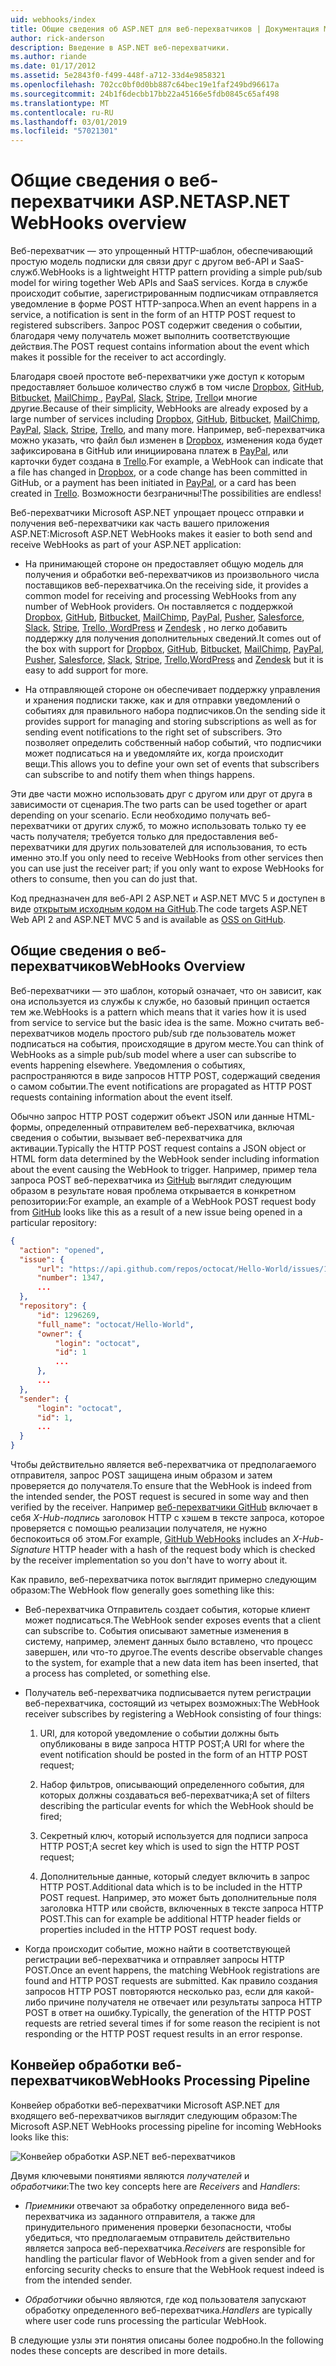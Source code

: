 ```yaml
---
uid: webhooks/index
title: Общие сведения об ASP.NET для веб-перехватчиков | Документация Майкрософт
author: rick-anderson
description: Введение в ASP.NET веб-перехватчики.
ms.author: riande
ms.date: 01/17/2012
ms.assetid: 5e2843f0-f499-448f-a712-33d4e9858321
ms.openlocfilehash: 702cc0bf0d0bb887c64bec19e1faf249bd96617a
ms.sourcegitcommit: 24b1f6decbb17bb22a45166e5fdb0845c65af498
ms.translationtype: MT
ms.contentlocale: ru-RU
ms.lasthandoff: 03/01/2019
ms.locfileid: "57021301"
---
```

# <a name="aspnet-webhooks-overview"></a><span data-ttu-id="1ae85-103">Общие сведения о веб-перехватчики ASP.NET</span><span class="sxs-lookup"><span data-stu-id="1ae85-103">ASP.NET WebHooks overview</span></span>

<span data-ttu-id="1ae85-104">Веб-перехватчик — это упрощенный HTTP-шаблон, обеспечивающий простую модель подписки для связи друг с другом веб-API и SaaS-служб.</span><span class="sxs-lookup"><span data-stu-id="1ae85-104">WebHooks is a lightweight HTTP pattern providing a simple pub/sub model for wiring together Web APIs and SaaS services.</span></span> <span data-ttu-id="1ae85-105">Когда в службе происходит событие, зарегистрированным подписчикам отправляется уведомление в форме POST HTTP-запроса.</span><span class="sxs-lookup"><span data-stu-id="1ae85-105">When an event happens in a service, a notification is sent in the form of an HTTP POST request to registered subscribers.</span></span> <span data-ttu-id="1ae85-106">Запрос POST содержит сведения о событии, благодаря чему получатель может выполнить соответствующие действия.</span><span class="sxs-lookup"><span data-stu-id="1ae85-106">The POST request contains information about the event which makes it possible for the receiver to act accordingly.</span></span>

<span data-ttu-id="1ae85-107">Благодаря своей простоте веб-перехватчики уже доступ к которым предоставляет большое количество служб в том числе [Dropbox](http://dropbox.com/), [GitHub](http://www.github.com/), [Bitbucket](https://bitbucket.org/), [MailChimp ](http://www.mailchimp.com/), [PayPal](http://www.paypal.com/), [Slack](http://www.slack.com), [Stripe](http://www.stripe.com), [Trello](http://www.trello.com/)и многие другие.</span><span class="sxs-lookup"><span data-stu-id="1ae85-107">Because of their simplicity, WebHooks are already exposed by a large number of services including [Dropbox](http://dropbox.com/), [GitHub](http://www.github.com/), [Bitbucket](https://bitbucket.org/), [MailChimp](http://www.mailchimp.com/), [PayPal](http://www.paypal.com/), [Slack](http://www.slack.com), [Stripe](http://www.stripe.com), [Trello](http://www.trello.com/), and many more.</span></span> <span data-ttu-id="1ae85-108">Например, веб-перехватчика можно указать, что файл был изменен в [Dropbox](http://dropbox.com/), изменения кода будет зафиксирована в GitHub или инициирована платеж в [PayPal](http://www.paypal.com/), или карточки будет создана в [ Trello](http://www.trello.com/).</span><span class="sxs-lookup"><span data-stu-id="1ae85-108">For example, a WebHook can indicate that a file has changed in [Dropbox](http://dropbox.com/), or a code change has been committed in GitHub, or a payment has been initiated in [PayPal](http://www.paypal.com/), or a card has been created in [Trello](http://www.trello.com/).</span></span> <span data-ttu-id="1ae85-109">Возможности безграничны!</span><span class="sxs-lookup"><span data-stu-id="1ae85-109">The possibilities are endless!</span></span>

<span data-ttu-id="1ae85-110">Веб-перехватчики Microsoft ASP.NET упрощает процесс отправки и получения веб-перехватчики как часть вашего приложения ASP.NET:</span><span class="sxs-lookup"><span data-stu-id="1ae85-110">Microsoft ASP.NET WebHooks makes it easier to both send and receive WebHooks as part of your ASP.NET application:</span></span>

* <span data-ttu-id="1ae85-111">На принимающей стороне он предоставляет общую модель для получения и обработки веб-перехватчиков из произвольного числа поставщиков веб-перехватчика.</span><span class="sxs-lookup"><span data-stu-id="1ae85-111">On the receiving side, it provides a common model for receiving and processing WebHooks from any number of WebHook providers.</span></span> <span data-ttu-id="1ae85-112">Он поставляется с поддержкой [Dropbox](http://dropbox.com/), [GitHub](http://www.github.com/), [Bitbucket](https://bitbucket.org/), [MailChimp](http://www.mailchimp.com/), [PayPal](http://www.paypal.com/), [Pusher](http://www.pusher.com), [Salesforce](http://www.salesforce.com), [Slack](http://www.slack.com), [Stripe](http://www.stripe.com), [Trello](http://www.trello.com/),[ WordPress](http://www.wordpress.com) и [Zendesk](https://www.zendesk.com/) , но легко добавить поддержку для получения дополнительных сведений.</span><span class="sxs-lookup"><span data-stu-id="1ae85-112">It comes out of the box with support for [Dropbox](http://dropbox.com/), [GitHub](http://www.github.com/), [Bitbucket](https://bitbucket.org/), [MailChimp](http://www.mailchimp.com/), [PayPal](http://www.paypal.com/), [Pusher](http://www.pusher.com), [Salesforce](http://www.salesforce.com), [Slack](http://www.slack.com), [Stripe](http://www.stripe.com), [Trello](http://www.trello.com/),[WordPress](http://www.wordpress.com) and [Zendesk](https://www.zendesk.com/) but it is easy to add support for more.</span></span>

* <span data-ttu-id="1ae85-113">На отправляющей стороне он обеспечивает поддержку управления и хранения подписки также, как и для отправки уведомлений о событиях для правильного набора подписчиков.</span><span class="sxs-lookup"><span data-stu-id="1ae85-113">On the sending side it provides support for managing and storing subscriptions as well as for sending event notifications to the right set of subscribers.</span></span> <span data-ttu-id="1ae85-114">Это позволяет определить собственный набор событий, что подписчики может подписаться на и уведомляйте их, когда происходит вещи.</span><span class="sxs-lookup"><span data-stu-id="1ae85-114">This allows you to define your own set of events that subscribers can subscribe to and notify them when things happens.</span></span>

<span data-ttu-id="1ae85-115">Эти две части можно использовать друг с другом или друг от друга в зависимости от сценария.</span><span class="sxs-lookup"><span data-stu-id="1ae85-115">The two parts can be used together or apart depending on your scenario.</span></span> <span data-ttu-id="1ae85-116">Если необходимо получать веб-перехватчики от других служб, то можно использовать только ту ее часть получателя; требуется только для предоставления веб-перехватчики для других пользователей для использования, то есть именно это.</span><span class="sxs-lookup"><span data-stu-id="1ae85-116">If you only need to receive WebHooks from other services then you can use just the receiver part; if you only want to expose WebHooks for others to consume, then you can do just that.</span></span>

<span data-ttu-id="1ae85-117">Код предназначен для веб-API 2 ASP.NET и ASP.NET MVC 5 и доступен в виде [открытым исходным кодом на GitHub](https://github.com/aspnet/WebHooks).</span><span class="sxs-lookup"><span data-stu-id="1ae85-117">The code targets ASP.NET Web API 2 and ASP.NET MVC 5 and is available as [OSS on GitHub](https://github.com/aspnet/WebHooks).</span></span>

## <a name="webhooks-overview"></a><span data-ttu-id="1ae85-118">Общие сведения о веб-перехватчиков</span><span class="sxs-lookup"><span data-stu-id="1ae85-118">WebHooks Overview</span></span>

<span data-ttu-id="1ae85-119">Веб-перехватчики — это шаблон, который означает, что он зависит, как она используется из службы к службе, но базовый принцип остается тем же.</span><span class="sxs-lookup"><span data-stu-id="1ae85-119">WebHooks is a pattern which means that it varies how it is used from service to service but the basic idea is the same.</span></span> <span data-ttu-id="1ae85-120">Можно считать веб-перехватчиков модель простого pub/sub где пользователь может подписаться на события, происходящие в другом месте.</span><span class="sxs-lookup"><span data-stu-id="1ae85-120">You can think of WebHooks as a simple pub/sub model where a user can subscribe to events happening elsewhere.</span></span> <span data-ttu-id="1ae85-121">Уведомления о событиях, распространяются в виде запросов HTTP POST, содержащий сведения о самом событии.</span><span class="sxs-lookup"><span data-stu-id="1ae85-121">The event notifications are propagated as HTTP POST requests containing information about the event itself.</span></span>

<span data-ttu-id="1ae85-122">Обычно запрос HTTP POST содержит объект JSON или данные HTML-формы, определенный отправителем веб-перехватчика, включая сведения о событии, вызывает веб-перехватчика для активации.</span><span class="sxs-lookup"><span data-stu-id="1ae85-122">Typically the HTTP POST request contains a JSON object or HTML form data determined by the WebHook sender including information about the event causing the WebHook to trigger.</span></span> <span data-ttu-id="1ae85-123">Например, пример тела запроса POST веб-перехватчика из [GitHub](http://www.github.com/) выглядит следующим образом в результате новая проблема открывается в конкретном репозитории:</span><span class="sxs-lookup"><span data-stu-id="1ae85-123">For example, an example of a WebHook POST request body from [GitHub](http://www.github.com/) looks like this as a result of a new issue being opened in a particular repository:</span></span>

```json
{
  "action": "opened",
  "issue": {
      "url": "https://api.github.com/repos/octocat/Hello-World/issues/1347",
      "number": 1347,
      ...
  },
  "repository": {
      "id": 1296269,
      "full_name": "octocat/Hello-World",
      "owner": {
          "login": "octocat",
          "id": 1
          ...
      },
      ...
  },
  "sender": {
      "login": "octocat",
      "id": 1,
      ...
  }
}
```

<span data-ttu-id="1ae85-124">Чтобы действительно является веб-перехватчика от предполагаемого отправителя, запрос POST защищена иным образом и затем проверяется до получателя.</span><span class="sxs-lookup"><span data-stu-id="1ae85-124">To ensure that the WebHook is indeed from the intended sender, the POST request is secured in some way and then verified by the receiver.</span></span> <span data-ttu-id="1ae85-125">Например [веб-перехватчики GitHub](https://developer.github.com/webhooks/) включает в себя *X-Hub-подпись* заголовок HTTP с хэшем в тексте запроса, которое проверяется с помощью реализации получателя, не нужно беспокоиться об этом.</span><span class="sxs-lookup"><span data-stu-id="1ae85-125">For example, [GitHub WebHooks](https://developer.github.com/webhooks/) includes an *X-Hub-Signature* HTTP header with a hash of the request body which is checked by the receiver implementation so you don't have to worry about it.</span></span>

<span data-ttu-id="1ae85-126">Как правило, веб-перехватчика поток выглядит примерно следующим образом:</span><span class="sxs-lookup"><span data-stu-id="1ae85-126">The WebHook flow generally goes something like this:</span></span>

* <span data-ttu-id="1ae85-127">Веб-перехватчика Отправитель создает события, которые клиент может подписаться.</span><span class="sxs-lookup"><span data-stu-id="1ae85-127">The WebHook sender exposes events that a client can subscribe to.</span></span> <span data-ttu-id="1ae85-128">События описывают заметные изменения в систему, например, элемент данных было вставлено, что процесс завершен, или что-то другое.</span><span class="sxs-lookup"><span data-stu-id="1ae85-128">The events describe observable changes to the system, for example that a new data item has been inserted, that a process has completed, or something else.</span></span>

* <span data-ttu-id="1ae85-129">Получатель веб-перехватчика подписывается путем регистрации веб-перехватчика, состоящий из четырех возможных:</span><span class="sxs-lookup"><span data-stu-id="1ae85-129">The WebHook receiver subscribes by registering a WebHook consisting of four things:</span></span>

     1. <span data-ttu-id="1ae85-130">URI, для которой уведомление о событии должны быть опубликованы в виде запроса HTTP POST;</span><span class="sxs-lookup"><span data-stu-id="1ae85-130">A URI for where the event notification should be posted in the form of an HTTP POST request;</span></span>

     2. <span data-ttu-id="1ae85-131">Набор фильтров, описывающий определенного события, для которых должны создаваться веб-перехватчика;</span><span class="sxs-lookup"><span data-stu-id="1ae85-131">A set of filters describing the particular events for which the WebHook should be fired;</span></span>

     3. <span data-ttu-id="1ae85-132">Секретный ключ, который используется для подписи запроса HTTP POST;</span><span class="sxs-lookup"><span data-stu-id="1ae85-132">A secret key which is used to sign the HTTP POST request;</span></span>

     4. <span data-ttu-id="1ae85-133">Дополнительные данные, который следует включить в запрос HTTP POST.</span><span class="sxs-lookup"><span data-stu-id="1ae85-133">Additional data which is to be included in the HTTP POST request.</span></span> <span data-ttu-id="1ae85-134">Например, это может быть дополнительные поля заголовка HTTP или свойств, включенных в тексте запроса HTTP POST.</span><span class="sxs-lookup"><span data-stu-id="1ae85-134">This can for example be additional HTTP header fields or properties included in the HTTP POST request body.</span></span>

* <span data-ttu-id="1ae85-135">Когда происходит событие, можно найти в соответствующей регистрации веб-перехватчика и отправляет запросы HTTP POST.</span><span class="sxs-lookup"><span data-stu-id="1ae85-135">Once an event happens, the matching WebHook registrations are found and HTTP POST requests are submitted.</span></span> <span data-ttu-id="1ae85-136">Как правило создания запросов HTTP POST повторяются несколько раз, если для какой-либо причине получателя не отвечает или результаты запроса HTTP POST в ответ на ошибку.</span><span class="sxs-lookup"><span data-stu-id="1ae85-136">Typically, the generation of the HTTP POST requests are retried several times if for some reason the recipient is not responding or the HTTP POST request results in an error response.</span></span>

## <a name="webhooks-processing-pipeline"></a><span data-ttu-id="1ae85-137">Конвейер обработки веб-перехватчиков</span><span class="sxs-lookup"><span data-stu-id="1ae85-137">WebHooks Processing Pipeline</span></span>

<span data-ttu-id="1ae85-138">Конвейер обработки веб-перехватчики Microsoft ASP.NET для входящего веб-перехватчиков выглядит следующим образом:</span><span class="sxs-lookup"><span data-stu-id="1ae85-138">The Microsoft ASP.NET WebHooks processing pipeline for incoming WebHooks looks like this:</span></span>

![Конвейер обработки ASP.NET веб-перехватчиков](_static/WebHookReceivers.png)

<span data-ttu-id="1ae85-140">Двумя ключевыми понятиями являются *получателей* и *обработчики*:</span><span class="sxs-lookup"><span data-stu-id="1ae85-140">The two key concepts here are *Receivers* and *Handlers*:</span></span>

* <span data-ttu-id="1ae85-141">*Приемники* отвечают за обработку определенного вида веб-перехватчика из заданного отправителя, а также для принудительного применения проверки безопасности, чтобы убедиться, что предполагаемым отправитель действительно является запроса веб-перехватчика.</span><span class="sxs-lookup"><span data-stu-id="1ae85-141">*Receivers* are responsible for handling the particular flavor of WebHook from a given sender and for enforcing security checks to ensure that the WebHook request indeed is from the intended sender.</span></span>

* <span data-ttu-id="1ae85-142">*Обработчики* обычно являются, где код пользователя запускают обработку определенного веб-перехватчика.</span><span class="sxs-lookup"><span data-stu-id="1ae85-142">*Handlers* are typically where user code runs processing the particular WebHook.</span></span>

<span data-ttu-id="1ae85-143">В следующие узлы эти понятия описаны более подробно.</span><span class="sxs-lookup"><span data-stu-id="1ae85-143">In the following nodes these concepts are described in more details.</span></span>

